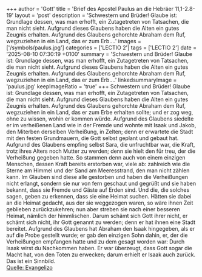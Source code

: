 +++
author = 'Gott'
title = 'Brief des Apostel Paulus an die Hebräer 11,1-2.8-19'
layout = 'post'
description = 'Schwestern und Brüder! Glaube ist: Grundlage dessen, was man erhofft, ein Zutagetreten von Tatsachen, die man nicht sieht. Aufgrund dieses Glaubens haben die Alten ein gutes Zeugnis erhalten. Aufgrund des Glaubens gehorchte Abraham dem Ruf, wegzuziehen in ein Land, das er zum Erb....'
images = ['/symbols/paulus.jpg']
categories = ['LECTIO 2']
tags = ['LECTIO 2']
date = '2025-08-10 07:30:19 +0100'
summary = 'Schwestern und Brüder! Glaube ist: Grundlage dessen, was man erhofft, ein Zutagetreten von Tatsachen, die man nicht sieht. Aufgrund dieses Glaubens haben die Alten ein gutes Zeugnis erhalten. Aufgrund des Glaubens gehorchte Abraham dem Ruf, wegzuziehen in ein Land, das er zum Erb....'
linkedsummaryImage = 'paulus.jpg'
keepImageRatio = 'true'
+++
Schwestern und Brüder! Glaube ist: Grundlage dessen, was man erhofft, ein Zutagetreten von Tatsachen, die man nicht sieht.
Aufgrund dieses Glaubens haben die Alten ein gutes Zeugnis erhalten.
Aufgrund des Glaubens gehorchte Abraham dem Ruf, wegzuziehen in ein Land, das er zum Erbe erhalten sollte; und er zog weg, ohne zu wissen, wohin er kommen würde.<!--more-->
Aufgrund des Glaubens siedelte er im verheißenen Land wie in der Fremde und wohnte mit Isaak und Jakob, den Miterben derselben Verheißung, in Zelten;
denn er erwartete die Stadt mit den festen Grundmauern, die Gott selbst geplant und gebaut hat.
Aufgrund des Glaubens empfing selbst Sara, die unfruchtbar war, die Kraft, trotz ihres Alters noch Mutter zu werden; denn sie hielt den für treu, der die Verheißung gegeben hatte.
So stammen denn auch von einem einzigen Menschen, dessen Kraft bereits erstorben war, viele ab: zahlreich wie die Sterne am Himmel und der Sand am Meeresstrand, den man nicht zählen kann.
Im Glauben sind diese alle gestorben und haben die Verheißungen nicht erlangt, sondern sie nur von fern geschaut und gegrüßt und sie haben bekannt, dass sie Fremde und Gäste auf Erden sind.
Und die, die solches sagen, geben zu erkennen, dass sie eine Heimat suchen.
Hätten sie dabei an die Heimat gedacht, aus der sie weggezogen waren, so wäre ihnen Zeit geblieben zurückzukehren;
nun aber streben sie nach einer besseren Heimat, nämlich der himmlischen. Darum schämt sich Gott ihrer nicht, er schämt sich nicht, ihr Gott genannt zu werden; denn er hat ihnen eine Stadt bereitet.
Aufgrund des Glaubens hat Abraham den Isaak hingegeben, als er auf die Probe gestellt wurde; er gab den einzigen Sohn dahin, er, der die Verheißungen empfangen hatte
und zu dem gesagt worden war: Durch Isaak wirst du Nachkommen haben.
Er war überzeugt, dass Gott sogar die Macht hat, von den Toten zu erwecken; darum erhielt er Isaak auch zurück. Das ist ein Sinnbild.<br> [Quelle: Evangelizo](https://evangeliumtagfuertag.org/DE/gospel)